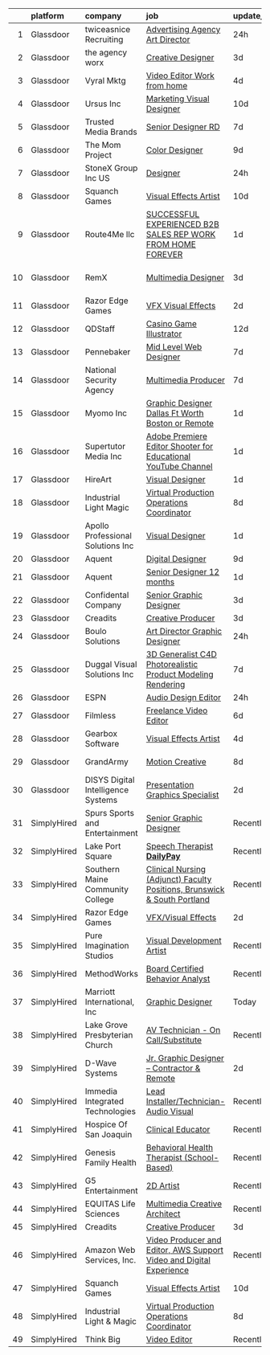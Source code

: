 

|    | platform    | company                              | job                                                                                                                                                                                                                                                                                                                                                                                                                                                                                                                                                                                                                                                                                                                                                                                                                                                                                                                                                                                                                                                                                                                                                                                                                                                                                                                                                                                                  | update_time   | location            |
|---:|:------------|:-------------------------------------|:-----------------------------------------------------------------------------------------------------------------------------------------------------------------------------------------------------------------------------------------------------------------------------------------------------------------------------------------------------------------------------------------------------------------------------------------------------------------------------------------------------------------------------------------------------------------------------------------------------------------------------------------------------------------------------------------------------------------------------------------------------------------------------------------------------------------------------------------------------------------------------------------------------------------------------------------------------------------------------------------------------------------------------------------------------------------------------------------------------------------------------------------------------------------------------------------------------------------------------------------------------------------------------------------------------------------------------------------------------------------------------------------------------|:--------------|:--------------------|
|  1 | Glassdoor   | twiceasnice Recruiting               | [Advertising Agency Art Director](https://www.glassdoor.com/partner/jobListing.htm?pos=116&ao=1110586&s=58&guid=0000018205c85ac39bb22986af38bbf1&src=GD_JOB_AD&t=SR&vt=w&ea=1&cs=1_903bbf32&cb=1657954393159&jobListingId=1008007855498&cpc=6BF42D0955AE9A34&jrtk=3-0-1g82sgmo5k61k801-1g82sgmoli15m800-ebb6e6be894bd9cb--6NYlbfkN0AIiLXtwtv0BDns9BiY4ItblantFozdL6jLmLxNvS8mvn1ldsy0jlMz1Ycqf5wilHIxTiMhKQ6fDmRibP3XQth2ls-56qADUyL4dS7OAZJy6WRqO793onZf-hneq25vDadgjpZx6W5CRlBE0NZTOzRtYDLpZ9CjoiVsVVRAJDFYZw7z0DNsC1iUgI4fr5Bdky9tCf828CMkCtNKY-0xRKpBTT3Gl50P6_iiKl95SW3rTD7tFotmAhRcUQH_5jXz1GMbSSkAO3JrhvW6C2DvKzTCm6_cmBRjH2mgdUu7NCjLhg5CYY0lQ_bh_PEfDqpqyhf30PozfjnaXV492ATIfrfjRvoQb0aUiq_UphpWRkjtjM1cv1AnTbx9cnIYbzL9CMcIsRDoguyrc8G95qNyA5SUmxbTAoC6Mq9E8PNRP7hVRzMjoCR5H_6rfH9M5-2fB-4XgXP4mxuCx4PNRk2b2TBISe0HI0cgMIQibdADT3Qqt4CHgDMrAu13S1yW3iv6XPRsl5ZWcHpJCaoliF1HA2aF)                                                                                                                                                                                                                                                                                                                                                                                                                                                                                                           | 24h           | Atlanta, GA         |
|  2 | Glassdoor   | the agency worx                      | [Creative Designer](https://www.glassdoor.com/partner/jobListing.htm?pos=119&ao=1110586&s=58&guid=0000018205c85ac39bb22986af38bbf1&src=GD_JOB_AD&t=SR&vt=w&ea=1&cs=1_343c241a&cb=1657954393160&jobListingId=1007999979667&cpc=8795CF9063CD573D&jrtk=3-0-1g82sgmo5k61k801-1g82sgmoli15m800-63945e7974dcb0bf--6NYlbfkN0CNOKpjDIEH11s39GTuUki_mvxNbnX5BtDlH5CMrheAnKze_5JrwQ4joDkGUDohP_RybvKQguCwO2bzn207p_14mbiHcywFIa1HWF2UP0_3f5Zk975uTAq5uCVwflsu_JCSQSKbiQ7a0xIZd76aSwml-WNW-2GZAACyMpIWDnwBr8SUJBdJ9gJtZ6GRC9VA3zuXMy5QTMo_VeJ3jNCPMI50YndCb_dEIsiDxbNXZwr9Xf9oYPK5TpOLy7bbbTArPNh4MX1PQFQz6yI_X4op2hJrunK6-XJGHaq1kb1deoNwOgAsEJLQqk4f1GU9y6lGHa-gBTznQcIirBXdfNZL6Dp5D4uaSpky-dMPKLbDRz7YTioGipGoMrY7B-k6spuxEERPBKc99fRhnyHLLE_MWhyk_Jsjc--lnDt51nqpYL0h3Fv7g1V2jHqABEPyaN51EcmN-E6y8UkDcW3pnLuA8OuaREt7g8tuU-oK28EoJFrCtEfY5M6UTJhO)                                                                                                                                                                                                                                                                                                                                                                                                                                                                                                                                                         | 3d            | Remote              |
|  3 | Glassdoor   | Vyral Mktg                           | [Video Editor  Work from home ](https://www.glassdoor.com/partner/jobListing.htm?pos=126&ao=1136043&s=58&guid=0000018205c85ac39bb22986af38bbf1&src=GD_JOB_AD&t=SR&vt=w&ea=1&cs=1_6126678e&cb=1657954393160&jobListingId=1007998842460&jrtk=3-0-1g82sgmo5k61k801-1g82sgmoli15m800-69b485c67c40ea4d-)                                                                                                                                                                                                                                                                                                                                                                                                                                                                                                                                                                                                                                                                                                                                                                                                                                                                                                                                                                                                                                                                                                  | 4d            | Omaha, NE           |
|  4 | Glassdoor   | Ursus  Inc                           | [Marketing   Visual Designer](https://www.glassdoor.com/partner/jobListing.htm?pos=113&ao=1110586&s=58&guid=0000018205c85ac39bb22986af38bbf1&src=GD_JOB_AD&t=SR&vt=w&ea=1&cs=1_c7395e8b&cb=1657954393159&jobListingId=1007985675315&cpc=FA84DF7EA1EC2398&jrtk=3-0-1g82sgmo5k61k801-1g82sgmoli15m800-f29d6c416d7e7661--6NYlbfkN0CT8vBT9H5mqECx2dfLV_FONLPDKpIRssxVwtj05Tmm4rA5I0VNOPdM1oYsK66ov5qs26oXjfHfguzQooc3G5Pl-ghCmGPoj2PmFbu89wOeXUIWofUIEanFBQPQQprKV32zN9Eeuix_fCN_LoNFfc6-kzPEHPQ6WqAeZZW7SVPGAneNoR4LL4ICaWUunWEm0NMQwllCqzpb2jbXfq8vno7CjDfcNhde_W5Dghnziav4Z672-EZ4y4kQl5d4YY7G0P_MzTCz_V2KGeLpA4G0WV_bzB5BrxYEhPxUTp5P0zQewCglRmI_LKCzDMzOjtzCOpIqdA9-p-0ma8y3TAf7_YdMu5lJxHjtDXCYMiVz1RSbGiZWMstjjwbxWfy1zAk4dims6IVhr0D06MhjhrLT9IhTinadZiiO_N3arpfQEHL8NFS2TVJes2V3fL8ynt-ihfqthY3_mk_bzsTiaKqF1gOLLoUYVEdAfZH-jrZDgb0F0odCT_3iNU52Fk855EEvLOKvru8wV7jvdbl4DPpk4g-SPBk5LFxOObwuyzzrb-GjpTuTiotp4gnec0LaX3znXzxSj22v1HEGkVH27V4kRdDmny-QHjRSTIL6PZY9AvWpCTYfEzMRmMD5zRuS1Ig4oASXzWzxLb1kbwIHKmP6OwO1ANhbBwIlxG_E4BDICKqddrbsjC4T-_8fIcwT5jsumroqIaqp-L5AOOT8jOlRK8KE0YgPoQFainURuG2YW492-AdfaQV96Szf_LWo7dD3ToLBlDJ8FscvnN3oO5GGzJEUQs_8gYoixdxsOxXISEvyrm8dc9kFyrZ3yQfZDbPMeem2viylSBJNaqGWS76m8iS24LqvJUasI47vfckzMluBWgAKNdz6MmM9bB_r-JXprbeSuteV0m2chj6-95jCOp8E066bYGex9l755qk5WIvONN8GJcp9qsSBKTkC6Xo45dOePIxL3qw9AgQEZXQjuItmg3iTKbZ2DAiABgXjX4WBfej6jfBML5kpKM_toxJvtFg%3D) | 10d           | Los Angeles, CA     |
|  5 | Glassdoor   | Trusted Media Brands                 | [Senior Designer  RD](https://www.glassdoor.com/partner/jobListing.htm?pos=127&ao=1136043&s=58&guid=0000018205c85ac39bb22986af38bbf1&src=GD_JOB_AD&t=SR&vt=w&cs=1_ec291966&cb=1657954393160&jobListingId=1007993180362&jrtk=3-0-1g82sgmo5k61k801-1g82sgmoli15m800-3c2b221159efd9b5-)                                                                                                                                                                                                                                                                                                                                                                                                                                                                                                                                                                                                                                                                                                                                                                                                                                                                                                                                                                                                                                                                                                                 | 7d            | Remote              |
|  6 | Glassdoor   | The Mom Project                      | [Color Designer](https://www.glassdoor.com/partner/jobListing.htm?pos=114&ao=1110586&s=58&guid=0000018205c85ac39bb22986af38bbf1&src=GD_JOB_AD&t=SR&vt=w&cs=1_2f03faf4&cb=1657954393159&jobListingId=1007987865690&cpc=4F748F1840550ABC&jrtk=3-0-1g82sgmo5k61k801-1g82sgmoli15m800-07397e5cd2022fee--6NYlbfkN0BDp_epf89aHDQhKpPegNJQ_ldQpEFZQsM9OcONMGxWx6pU56EKHF58QjVdAUvn2gVWpkrLpX7vbTravSGL2c1j3HqOly20Z_vqIIa_IEEx8ffRYVXdYQNYUe7LDKtnnKNKnfLrlmaA5J-xDoUvuhYcdlH2apL-ujxydPLamMc5ON44UO-jJZE2RoeQZ404T2sBjoifCVSdHwzGCuUYI6vK3lvIJDjoiM_NelOfaB5TX3BVq1V13NVVP8geSYwKLkb368K-iOBoa2OZgAfRaHrx4Tfx2A6NAMdu6CwCvZK7mjg6osFw4rnE3Irz_RKABPLc8hI3_dlcDariSoV_HoH6hpMFkuV_WNSIDV2BixtKSkHuA-Zk7EO4Ho4216kjtDaIEO3FOQLbnPpE7cpPxZNFGLunYbfhzK69uwdYrGYlAF3WOa-A3N_4LGPmuh8e-sMYWjwcCV2CKqxkygmCvIkIK3g06Jvo6aKS8vw4I6_HfWUSfDOhXJxH0tjb_ZiDmK5A6p-HKbSjmzRFtqEpo5jSZs3q4lta6T_Ge-k5K1voHWGSwFrNCd1KRdkiKN9l1P2fYZEtnAbp2w%3D%3D)                                                                                                                                                                                                                                                                                                                                                                                                                                                                     | 9d            | Beaverton, OR       |
|  7 | Glassdoor   | StoneX Group Inc  US                 | [Designer](https://www.glassdoor.com/partner/jobListing.htm?pos=101&ao=1110586&s=58&guid=0000018205c85ac39bb22986af38bbf1&src=GD_JOB_AD&t=SR&vt=w&cs=1_a4ba506b&cb=1657954393157&jobListingId=1008007366621&cpc=4AE8B46D8845344B&jrtk=3-0-1g82sgmo5k61k801-1g82sgmoli15m800-4778e83600432297--6NYlbfkN0BqEd8mKcsxVSLwRidLi-ap7Ff7gFSDy4wIMcyIZERRBLJc4cm9vnSAREG_ITkUyw4gIWKx3so3sV3Y0LRcEcFoy-qx_bS4PxiriGBubHgJdB5tV-ra3STuRoZPKS-tofg6NxPSfU4Dmm6xPiBHgtHW1WBRojqP-VSjvwjf5BEKl-xC_WLAVfIJmG7pGhpu8Ek6zIBb7jIjYiDj4LtuvbEBGgZ3oFLyQKJ7fFyjDLmCjzcNLbZwf1VHLQhqSCPlasowxKDo8wEKCols6UI0cYNBQHv3H4_Z32hNKFFIbNkqc0boDId1YJb93meZ81K0rRMSWaBrY9jvcfqpTQHOCZ5UpLzpPGIzTkJZ2I2O0k-ifhHLWJ8WaJIeNF-q4cHKvUxsiE6puY8J9GHx2Nq2FdRPj3cVKxbIjf2qhOgSLa6R2PqhUbDsT9H5s-Ug_f4HdFujs_GUTVVj7YiPK6K2o9ddcCPHlWubTTSsw5DPUtktdWFPOzrp53tUBik6px43qyj4zz7aNVVbAatr7lw5aSif8FGBJSeTPFLgSH3KuUzXU4Qj5spW7v8T)                                                                                                                                                                                                                                                                                                                                                                                                                                                                                                       | 24h           | Chicago, IL         |
|  8 | Glassdoor   | Squanch Games                        | [Visual Effects Artist](https://www.glassdoor.com/partner/jobListing.htm?pos=128&ao=1136043&s=58&guid=0000018205c85ac39bb22986af38bbf1&src=GD_JOB_AD&t=SR&vt=w&ea=1&cs=1_211ef923&cb=1657954393161&jobListingId=1007985791841&jrtk=3-0-1g82sgmo5k61k801-1g82sgmoli15m800-03dc8f628835d2e5-)                                                                                                                                                                                                                                                                                                                                                                                                                                                                                                                                                                                                                                                                                                                                                                                                                                                                                                                                                                                                                                                                                                          | 10d           | Remote              |
|  9 | Glassdoor   | Route4Me llc                         | [SUCCESSFUL EXPERIENCED B2B SALES REP   WORK FROM HOME FOREVER](https://www.glassdoor.com/partner/jobListing.htm?pos=130&ao=1136043&s=58&guid=0000018205c85ac39bb22986af38bbf1&src=GD_JOB_AD&t=SR&vt=w&ea=1&cs=1_039828cc&cb=1657954393161&jobListingId=1008005068496&jrtk=3-0-1g82sgmo5k61k801-1g82sgmoli15m800-de78fbbd6d74599e-)                                                                                                                                                                                                                                                                                                                                                                                                                                                                                                                                                                                                                                                                                                                                                                                                                                                                                                                                                                                                                                                                  | 1d            | Remote              |
| 10 | Glassdoor   | RemX                                 | [Multimedia Designer](https://www.glassdoor.com/partner/jobListing.htm?pos=117&ao=1110586&s=58&guid=0000018205c85ac39bb22986af38bbf1&src=GD_JOB_AD&t=SR&vt=w&ea=1&cs=1_a1efa9b2&cb=1657954393160&jobListingId=1008000121887&cpc=A65DF3A704A48F9B&jrtk=3-0-1g82sgmo5k61k801-1g82sgmoli15m800-57f97d4fab3b97ac--6NYlbfkN0BjjkWxnJMqt2bWVcRaVAlvBRsjLKeJHSTiWSuT7OinMbG--Fy5vnygDSAU1bjUzZ1VTW8LA7bc9abHLh_fTi753GJDLB3c1bH9fCr0jvhqfzRSth6g27U2uy5j1QLzU3cNZqixTjGpXq0Vx-LM0UknhVQnTBe0eb5xu2oiD9_uyHdvGRLDepRyN0qbryVETun1lG3B0b5e32wsJELIvDpBP65yah2-d66PSqI74juZmxNipPu6SA4AnBSbpPkNecMgUlW2MkGwrWLYzgbXLKCxLpJoMaHmOP-jqQGHSpzRjEwM6J-n6mu7YVuLj2S4vFoO4O1Vj0vr87dM50hKw3h5U3wfDY2xQ7p6F1SZWRDr31JsLE1IwNp_q0TfMW3VMJzldirTIRkVKeI2qmLdTD4Wwl2S3lCuc-SixKepQ5i1mEJvSl8etPvkIkKm0Pb1M038Ssw1l_0rz3Ms3M78ineB3ZZYP6uK6pqWEqRcpCDwAvYhxbLZFLBw4mrnyG0Zy7KxvKdMHt3K-6KiiJBzdV8eaiPHu-NcNIn783cn73Zv5AW9pSJH9l2136SOtdIfxPlnd8ZzcJ4aEOD9MC8dQy3l)                                                                                                                                                                                                                                                                                                                                                                                                                                                       | 3d            | Fort Washington, PA |
| 11 | Glassdoor   | Razor Edge Games                     | [VFX Visual Effects](https://www.glassdoor.com/partner/jobListing.htm?pos=125&ao=1136043&s=58&guid=0000018205c85ac39bb22986af38bbf1&src=GD_JOB_AD&t=SR&vt=w&cs=1_0614469f&cb=1657954393160&jobListingId=1008002919278&jrtk=3-0-1g82sgmo5k61k801-1g82sgmoli15m800-43c429f9e3d05c00-)                                                                                                                                                                                                                                                                                                                                                                                                                                                                                                                                                                                                                                                                                                                                                                                                                                                                                                                                                                                                                                                                                                                  | 2d            | Remote              |
| 12 | Glassdoor   | QDStaff                              | [Casino Game Illustrator](https://www.glassdoor.com/partner/jobListing.htm?pos=108&ao=1110586&s=58&guid=0000018205c85ac39bb22986af38bbf1&src=GD_JOB_AD&t=SR&vt=w&ea=1&cs=1_e336d1cb&cb=1657954393158&jobListingId=1007979465017&cpc=9C2286EA3771AAF6&jrtk=3-0-1g82sgmo5k61k801-1g82sgmoli15m800-7b5571057083f71e--6NYlbfkN0BK9GXDcakwdiqmeo8o-2GvkYnmPkq7xevAHdeF_847qkpPJo8-WyfGxHsHPe4cA6EI7EtJnTtXxg2G6TxjzkWSjN-_eoC0CQqc2RAq2MV5g6TovBKQDk7CcqvV3amJm8rIfBPyOGl_nc6LyWzqcbr5tu7ooFcLrIX_cxWhA8bZqCmVqt4J3dHYZrJ07Kalpxm18HF-Csf3KsVSrK-zOeEO2zs1AVbpO4NVdzKkbUZpYAmwzId9_gFT7WG3NqcMGSLTdYnCf-LSi9lE6riv4M1_th-zCjxQNPJq2VOMQyEYmbTutogljhya3gKX5EInYbfBeR4-FMTi5qdqgmYqtDEfpjvXsBwgRS2-Zu_OCd9930VlsiN-B7i8OCSwybR5kJy9a7JlnNaZNSK0ZUML6vYT7ki7iMYeNj-cAm-WXOh4GVV2de6AKPfVbixQhclhNqjFDcGHvjImboH1mNunmhJ6WVhtYZZcI5OJBpeIs29PUA%3D%3D)                                                                                                                                                                                                                                                                                                                                                                                                                                                                                                                                                       | 12d           | Escondido, CA       |
| 13 | Glassdoor   | Pennebaker                           | [Mid Level Web Designer](https://www.glassdoor.com/partner/jobListing.htm?pos=106&ao=1110586&s=58&guid=0000018205c85ac39bb22986af38bbf1&src=GD_JOB_AD&t=SR&vt=w&ea=1&cs=1_27e2350d&cb=1657954393158&jobListingId=1007992914380&cpc=C4A69CCDBB3B9599&jrtk=3-0-1g82sgmo5k61k801-1g82sgmoli15m800-09f7b357db24a266--6NYlbfkN0BqUN6ztqptJ5eG394UO-ZfSRZGZkbpPm3u73UixmBvBI1Y1JxWCCSi4WD6T2NB-2gugfCPeo8ZQOUqAEtz66ZCnIC6U5F0XJKr1Jox5VrclONP9b6iMFBTOy58yKslxi4PmsPGdNOFX2yyjFl7ZGxSjiZNk-UbmLbgopj7iYK_0fPO0KhQH2T9X9_seLYZZxSTOzNpjLMeePeK1eUnhUc5Jg67JJhTwIL3hDUNeoK-wpU7dzY37bR4jOMTEBJ_-md9PDaiUfrGLXcMV-DFhW_Qiz5jrFnItSlSfvdrmOLRaw28gnIJLzLmgRWAacqRPQyBgc0c0uvyxYKBo0Skde5MdT9_7ffXVJjOQkl7igPhZZLQwLWWFJXE8Pr3fvnbRkRZdAa9L2JB8iagVisMAI_OdUvuZ0W_HsXDB-vVNhjDTGIoA9OawW2mfOdAHBkSkNXIwCc3337QkCIN4hsA1QL-8PEzcKcWhTQkvBA4DB9SFacCkkcPhce2)                                                                                                                                                                                                                                                                                                                                                                                                                                                                                                                                                    | 7d            | Remote              |
| 14 | Glassdoor   | National Security Agency             | [Multimedia Producer](https://www.glassdoor.com/partner/jobListing.htm?pos=107&ao=1110586&s=58&guid=0000018205c85ac39bb22986af38bbf1&src=GD_JOB_AD&t=SR&vt=w&cs=1_76c6d0c3&cb=1657954393158&jobListingId=1007993375710&cpc=1FDE87803EF93CD3&jrtk=3-0-1g82sgmo5k61k801-1g82sgmoli15m800-220c831acd0bd84b--6NYlbfkN0AC5S5KfpcrE62cRuYLg6qW_HWiPjKHP06qk-AGfbwYtGlr3wcSMURH9oqKq1q2FCeFdF-hDASgdfb-tVnNfNiv33OhXMBcetZrCWqK5PvNEGBbxq02kyraPivYhiIaFSxNcGgWJ-bzkon-S78Jn4FQOuToT1FsynWmW2qfQQnLBXi_O_s1p8cfXJ6V2CbZTDnmZrder6l89xo0EFcO5VfX-uxqxeJ43uC7Fo6WSzlwWAb6LVmp2_DQ-SYWEUnDmNpdoUBPf6wKHBlm0go47oCjfVgZXakLkUOQTYjf0PLpL05HOVMQe9LT3YzMkgardBjTqlxhPj7jPFRi9jzliuBDNQ3ig0r3uIXw0gZjPGllxE34Vq1P_umHOAUCJviQmase5iS7HHiMgLi1DKNh_vB3m7lxW1cpC9zDnUw2BZmil9AnqNCbv4bGC_gfzF70VEtWmdLLnGgx2-mDJLPelN0G9PUhp3uJO9M%3D)                                                                                                                                                                                                                                                                                                                                                                                                                                                                                                                                                                              | 7d            | Fort Gordon, GA     |
| 15 | Glassdoor   | Myomo  Inc                           | [Graphic Designer   Dallas Ft Worth  Boston  or Remote](https://www.glassdoor.com/partner/jobListing.htm?pos=104&ao=1110586&s=58&guid=0000018205c85ac39bb22986af38bbf1&src=GD_JOB_AD&t=SR&vt=w&ea=1&cs=1_4738f04a&cb=1657954393158&jobListingId=1008005454852&cpc=7AD1D84939BBEEF3&jrtk=3-0-1g82sgmo5k61k801-1g82sgmoli15m800-a60721b5dc3e7536--6NYlbfkN0DLpEccmgxn7yAIA1NLQdtOZWhQNSCsTyPjBFcOKIxK-lsLcWVfFK1KO99ZsibNpQR7ehHrFv0-0IjDZmi6-J3X3SJK00H7xetsBjKLjtjCRb0kMBrHsHgsoga7LMc6m3dzp4imLSWpUphnE6GqN0Y_3R3FDX8cLTDq55MaDehdt2DPHH2EnWRrrtFk_xnU_HXY-aPJMHOTnej3coOlp0BaQ6Q1de4mty6WFQktru9oxpOlhrlGwuyHYdMESsiPLXg3ZoVi47lo3uP5YoM60uIUlDrs1P1GkzPb_y2d4mhwAZLFQJWHWOV_b1uY5gTjxrEcNh3d9n8Ayei1TkSELjPauEv_5oDAER2OoVXoTv2yXIceAu4-Gin5l5teU1rUU9R55iB5vn1nAVFiWOUlWxEufxlKFhH_mBmVDlTWP7FFGDZKq9eHCpBdBVwxWnITMmsnVTV0RFqee8C3DzICNJviCNbWbGxKriB6uzuaDmIhIB2Q-9a2UZoxRSxpmvamL5HcJiRdge8Fww%3D%3D)                                                                                                                                                                                                                                                                                                                                                                                                                                                                                         | 1d            | Boston, MA          |
| 16 | Glassdoor   | Supertutor Media  Inc                | [Adobe Premiere Editor   Shooter for Educational YouTube Channel](https://www.glassdoor.com/partner/jobListing.htm?pos=109&ao=1110586&s=58&guid=0000018205c85ac39bb22986af38bbf1&src=GD_JOB_AD&t=SR&vt=w&ea=1&cs=1_e8c08229&cb=1657954393159&jobListingId=1008005659807&cpc=5EFBB0462F9C6B7A&jrtk=3-0-1g82sgmo5k61k801-1g82sgmoli15m800-61fb1f4c4c1309c9--6NYlbfkN0DV1lDD41QrlQtjoWXSdRl7NEVxaxHHMwep7WMFaFLwP0EAedrMYCvLuLwR_yGKg2d51-yJ6xUrow8piyP00YXEUkUTfsX7vCb0HjnJqw2LFMpd5PsGs8flGti0zSk0hsb2OOLaAcGy45niYCJCZIb41h9ZDC4WsSYJrfu_DxO-FIXs8p8dIp4VzxTomg58anRmAph28Lr6Ic7z1b-mwH_EeGmpH_tRtybRYvX8FF74yNNf9UQ-mFaoPW9n9MiGfVaNlVcoigoeFQ-T5__zou56EYcvW9bYJcwlVzBwcSnRXueVa4Hbs7vYHzEigpgvIkM-5Jzge7Nyjc5JQsIfyezn_GnzbzzdC74ES_-nM8fhWOc__RbjE0d5CpYHtC5K4hZt-DTU7AZXM8uM1ff2kWajrpb5URsFZjYWmmFBYi-QMrZcY6iiZS60C95jAp8VFyQsdQdFF24N1JvCsCWTQrfTq6BQXcoLODjUIThRShWm3YGdQownqQMF3o9riRMFiWg%3D)                                                                                                                                                                                                                                                                                                                                                                                                                                                                                             | 1d            | Los Angeles, CA     |
| 17 | Glassdoor   | HireArt                              | [Visual Designer](https://www.glassdoor.com/partner/jobListing.htm?pos=112&ao=1110586&s=58&guid=0000018205c85ac39bb22986af38bbf1&src=GD_JOB_AD&t=SR&vt=w&ea=1&cs=1_cc61364f&cb=1657954393159&jobListingId=1008006990165&cpc=B076152010A3B66C&jrtk=3-0-1g82sgmo5k61k801-1g82sgmoli15m800-707f6ec11249c099--6NYlbfkN0DSgjPPcnEdvoK3uuxfISLALE6pB1FR7YSHOr_tSg5_QGIhoz_2VqUepdcKLBLI_zQsemZvjWbTmuNU-8qD_5yZ4Wkv_uXn2T-bUm0XKK8bPwPvaWQSs82hJtIXOIR23d3hUCuyKasdapFmOqEz0PaHbJCY_n4FpUa_TzCXZMVtsOZ25JsI9TZ-7IXqkMH569GgCEwUNpwLCptcxnLHMY__hpqfkkDfWn01tAmbO5IKPjIewx0TuL7p7CeuZ1zH06cAHU0dQMnfTq2whRu0cOpb-51iT4irpoI2Lk-VpgVtR4SfStU_o9SBQKq1G1hMm4qFon6sSOC37PR0oSLCufz-R7BT0iL0BJkxWW5r9I3LyUfegjJsBRRrmFxitf_jxI14WeTN3WFWJ5RaNCJDoIb5j0_Glfi6xMfK9M_nigiVxxXk3bz9O4j6tJ8mMwwNqvtoQ_gouj63PZHkq5L0_RMEYUzNUsZ5w6yQT3ovv3hhj8Rn2VcfcFSjbV7Nh1vWiAj7DBJt56Ui51HeKZwkaEWrkO8RTvE6F4iEiybmxaK1o5tHgXK5zMuLDRttd5Ss63cjHOaUo5ptZQ%3D%3D)                                                                                                                                                                                                                                                                                                                                                                                                                                                               | 1d            | Denver, CO          |
| 18 | Glassdoor   | Industrial Light   Magic             | [Virtual Production Operations Coordinator](https://www.glassdoor.com/partner/jobListing.htm?pos=124&ao=1136043&s=58&guid=0000018205c85ac39bb22986af38bbf1&src=GD_JOB_AD&t=SR&vt=w&cs=1_2d71eb50&cb=1657954393160&jobListingId=1007989924306&jrtk=3-0-1g82sgmo5k61k801-1g82sgmoli15m800-018c295f45bedb85-)                                                                                                                                                                                                                                                                                                                                                                                                                                                                                                                                                                                                                                                                                                                                                                                                                                                                                                                                                                                                                                                                                           | 8d            | San Francisco, CA   |
| 19 | Glassdoor   | Apollo Professional Solutions  Inc   | [Visual Designer](https://www.glassdoor.com/partner/jobListing.htm?pos=121&ao=1110586&s=58&guid=0000018205c85ac39bb22986af38bbf1&src=GD_JOB_AD&t=SR&vt=w&ea=1&cs=1_7d4921a2&cb=1657954393160&jobListingId=1008005753106&cpc=9908D8D4413DBB8A&jrtk=3-0-1g82sgmo5k61k801-1g82sgmoli15m800-d745df0fbd624270--6NYlbfkN0CAhuD5_VJSGKds9a5niLzxiWOcN_E6D1JakCGF8i00d5ISuI-0-xh_cG2rFb0VvO8oWfPB-Gv4WFa2mbezu89_djolyIsBhXKNjN_VO-CaP9EBUrIW2paOzzZHLkUbd3Z1H9p1SC-Ll7zAQnXdVs3oVT7bTvC6XpxZMBmeKH1Ciq97V6BlJ46ugu1NottkV9VSymA818L66fLsbaGV1ddIrhvBc27gvdM-CDKCRTCnaYS18xXK74iO_wZzGyOtgWvZeHWbfSCOpDf1pM58atDbZi5aSIbyrLNKns7_FWfoxg40RO4gKtVG9OQ-2S-biLEJ8rtq1McGQcIaDF8Z6Kcb9fLm82NjMJ4BUvpAggDltlJBgM_pnYisCrZpf28SQCMMKLa-_UQmcNBR_Se4W1ty35ITsu6lVKwrKEmjVCcuHOoMnH01hsX98wpP4jSSjaf8RyY_RXtvgfB4wOKIsCjmc27wiYdEoA24K3q4_w9_8jcc9Hj_8fGcUhbtVS4sd9f6zi-OnFhz_A%3D%3D)                                                                                                                                                                                                                                                                                                                                                                                                                                                                                                                               | 1d            | Eglin Village, FL   |
| 20 | Glassdoor   | Aquent                               | [Digital Designer](https://www.glassdoor.com/partner/jobListing.htm?pos=118&ao=1110586&s=58&guid=0000018205c85ac39bb22986af38bbf1&src=GD_JOB_AD&t=SR&vt=w&cs=1_23870e5a&cb=1657954393159&jobListingId=1007988244177&cpc=FD1C1DA32C38CFA7&jrtk=3-0-1g82sgmo5k61k801-1g82sgmoli15m800-81eb5540782e989b--6NYlbfkN0DMrcEu7yrtATojKJA7cEzGQ3FdRGWLh0CZQInL4ECGI9gD0Wolx9R2v-Aex0-GK07REm1m7sETvjyInrHo4GQnK4bB16FHwajt8xGSsCfEeU1-PjuZPHT7w1eK6QEn4Au2oR7xkDOVJ5TUE_bGFzAB_kvTlvdESeZSGvIMV1SBlfkpv8l9xTmeHDcdwXjv1ErXwmIgTrJ1QBLyG420z_rs1TO28XtMrmwcC8r0b9Q4UF1Jo_NtqnrVsf-XBonpNC8x51zx5qitFxE3ylROqm8Zfsjk-Iy0PZKx-EBhshBLGieCKaSn3wIYL60fNc6Yy2HhAJdBqG1a7uHFyz8RhRR8R2AXhxwvtEK-odEt_yV3UXBvsXWoSlpKNBpVdgm9JKRwXCyAj8Wgy6gjKa2PBRB6oiS1n_39rzUk_ubop4Po-gjb7lGiUPz63irFtj8fvfPXm2X54Eu_KQ%3D%3D)                                                                                                                                                                                                                                                                                                                                                                                                                                                                                                                                                                                                   | 9d            | Pacific, MO         |
| 21 | Glassdoor   | Aquent                               | [Senior Designer  12 months ](https://www.glassdoor.com/partner/jobListing.htm?pos=111&ao=1110586&s=58&guid=0000018205c85ac39bb22986af38bbf1&src=GD_JOB_AD&t=SR&vt=w&cs=1_c04fe479&cb=1657954393158&jobListingId=1008006434606&cpc=C4A69CCDBB3B9599&jrtk=3-0-1g82sgmo5k61k801-1g82sgmoli15m800-73895f838e252203--6NYlbfkN0DMrcEu7yrtATojKJA7cEzGQ3FdRGWLh0CZQInL4ECGI9gD0Wolx9R2EDT7B77c2cQEUGPDUSTbu6ie_9Id8KnFr0yOJl-PMCdJ6V3ZtS83yxlVyJSD4qR8AFC7rocWiVVwuAl3eJ7O7LkNgGo3O-TVNNaZQCpxHPy6W6QpMmUjjNsMk8cI2kFvZnBwmDALJ0YEn7TCfMQq3vXUHg36jqQTilNkvCWm3RkRn2Jnhj3CrjNAmCQVBh7yYAlM24FTltYfnCHjZfovG-d8TyawEmzQ3whRDFKsvRWAUyk34wYlpTiEcZMFr0iaaENNij2fXGh6qJ0OrZKm89sEzceZu-rKnGM35Fe32fsPZs-jk9lYRDGpX7tfDejh6QhrarAhNGcBCv8CFkQfZOg5SZxHZxXP5NsbuFNGbmIglRTt3GL8C67Ac-r8AW9lF10pwSiklo8VL7ZBAROAvQ%3D%3D)                                                                                                                                                                                                                                                                                                                                                                                                                                                                                                                                                                                        | 1d            | Remote              |
| 22 | Glassdoor   | Confidental Company                  | [Senior Graphic Designer](https://www.glassdoor.com/partner/jobListing.htm?pos=110&ao=1110586&s=58&guid=0000018205c85ac39bb22986af38bbf1&src=GD_JOB_AD&t=SR&vt=w&ea=1&cs=1_1fd1214e&cb=1657954393159&jobListingId=1008000793840&cpc=654405A9B1E0A9F5&jrtk=3-0-1g82sgmo5k61k801-1g82sgmoli15m800-5c8074d18fc80dbd--6NYlbfkN0BpzO0ef0Di2wGwnS1eG2y7qg13hYMrHDfMljMGy5QWEq-Sq4xUP5Zw0D8xIKolPVPA-yDyouXj19j-f9J-ajDxRLn5dAm7fz9HYFMXOhXuOdXDwLmDD31AcZVzgCkXo3rJQsH1ykvstI1bGEOGLHDTLRbieGoMMHrSTJIRycTFsu2mgv3Miybc60ywkMbA3FKFphKTndUdwwbYHlSsCIQ2QlKALNWceRWFZd9FO8Flspod83HhuShL8ktNevd-6iEHOFspdajMDQyjOfpgC0BNq6MfQnQz7ojjuIckpn7TTHip1vZe6MKtPyP2M3dBjhmCG-Ge6h80HrExYKmNbXngfMRkM9ugNkwuxDRuZLPKMCl24hyjNJi2UhyTnwwYiq344rObZYnOTB8TyuowwfjVi5eWsbca4tOArwBy2UyopFo0v9zqr9jNKlZCXMarlCCl09KoB_0p-zUvCHr-ZGoPJfe9ZlapaOet0CyJkxe0uLovLf82iAaRf2T3axa3-9U%3D)                                                                                                                                                                                                                                                                                                                                                                                                                                                                                                                                     | 3d            | United States       |
| 23 | Glassdoor   | Creadits                             | [Creative Producer](https://www.glassdoor.com/partner/jobListing.htm?pos=122&ao=1136043&s=58&guid=0000018205c85ac39bb22986af38bbf1&src=GD_JOB_AD&t=SR&vt=w&ea=1&cs=1_dcc96cc8&cb=1657954393160&jobListingId=1008001226991&jrtk=3-0-1g82sgmo5k61k801-1g82sgmoli15m800-f805c712dc42c9fb-)                                                                                                                                                                                                                                                                                                                                                                                                                                                                                                                                                                                                                                                                                                                                                                                                                                                                                                                                                                                                                                                                                                              | 3d            | Remote              |
| 24 | Glassdoor   | Boulo Solutions                      | [Art Director Graphic Designer](https://www.glassdoor.com/partner/jobListing.htm?pos=115&ao=1110586&s=58&guid=0000018205c85ac39bb22986af38bbf1&src=GD_JOB_AD&t=SR&vt=w&ea=1&cs=1_db33a909&cb=1657954393159&jobListingId=1008008246319&cpc=451933188B21919D&jrtk=3-0-1g82sgmo5k61k801-1g82sgmoli15m800-3c15fd5ee4a10266--6NYlbfkN0D27ridyL1cQZM6mrVFW_EFdxxojA_U9myCx73wBqri-FCJMhMa0-S9wi5SOjRz7GM0KT8GN3jdNODm7CcaWLyauwYgdHofGCYQB_xjwRNSiYUo7BbvoN6eAV7Go9FwziTfozc1GgJROA5c7ixMigweDanyyigkZ11-RMMcNS9hR8G3JjuTzYR81f08Q2-BRT3Pp2cDF3ohguldKhSWMsDmaDbtMi6lmebsu841FF2AcNSY3D6VeWaynPvcg0Qj9bEegiEmpFv7RDstAtYqL1sGAaHQIg5cKiZx1khUOo3Ei86gBGzdJv-SHYC_6aQX37wLqp_wYakMhBUxt9GSn1WUEIgCqIolX7cOngDGiNsY5xMo80oxWln01vO7R7bX5McTwRbAhW36EQPNC6QOqGtPshKddvcKuAG7tEPPIKmthgM9mWEhpIGUo5lUSH8MF4ByV9YoxLGKrLxelQvzMPnZyyyhj_JuHYeHxvm7Y6qJ02pP1XTOxjLtMYECQZRIrNAHoK8ZPg-PYPKcxYC4QO7w)                                                                                                                                                                                                                                                                                                                                                                                                                                                                                                             | 24h           | Birmingham, AL      |
| 25 | Glassdoor   | Duggal Visual Solutions  Inc         | [3D Generalist  C4D   Photorealistic Product Modeling   Rendering ](https://www.glassdoor.com/partner/jobListing.htm?pos=102&ao=1110586&s=58&guid=0000018205c85ac39bb22986af38bbf1&src=GD_JOB_AD&t=SR&vt=w&ea=1&cs=1_0b8f0038&cb=1657954393157&jobListingId=1007993253040&cpc=70D6958B2CFB98E6&jrtk=3-0-1g82sgmo5k61k801-1g82sgmoli15m800-f8c5c17823b204e5--6NYlbfkN0AhPjSs2vo7RLee1_xLIpHd_nFD1kHt2eelnwykkGzonkBtTeKLv8Il_cy6fct9mZu76NhqZI8ImsfvoZqh_yIftBXURjgxHID-nQlXGohxsm98MkbgtWzqRqLVNiefnlI6JCFoG2brzQq4dIhSuvOUmVP0Ej1M6SPY5H994CyiQw8KW5ptrDy9nkS6n9r-ReCS7N-MU3SjlIujGHIcNC7mSip3IrNPwgGZR3iL8-X9yXSgrec3VCp81FphFfXZ2RJv2DlMroNWa4g5hAF1kobTODwLjIaWBTm25juMRn52uFK7cak74P2A7sT8pR45w3UppzJxEDRww-4wf8ZpkMLnS5OfSjPbPujBNA5FjTW6qc3P6HdieAZGmIc-Cw8KRm7b0PQJn6aqlYvc94X3w4DjRy9z09McwmRTzCza_sTrEBIdV9BLlIDsAAAChZMx-YX_5tAQkifru_H2l0u2chWkPHgD_ltjIo0JyshhyAGSXRBokQQGuSLdCva9H9m8sTttfolgPD_s-K4Q9qSL1zDBQTzG4xfUt4vqePc6yFlzShRMJgwh5_Lg)                                                                                                                                                                                                                                                                                                                                                                                                                                         | 7d            | Remote              |
| 26 | Glassdoor   | ESPN                                 | [Audio Design Editor](https://www.glassdoor.com/partner/jobListing.htm?pos=103&ao=1110586&s=58&guid=0000018205c85ac39bb22986af38bbf1&src=GD_JOB_AD&t=SR&vt=w&cs=1_a54e7db2&cb=1657954393157&jobListingId=1008008024503&cpc=8A48E7D5890B96AC&jrtk=3-0-1g82sgmo5k61k801-1g82sgmoli15m800-0228397a4301c425--6NYlbfkN0DAFTyt7pbDCC2JPO79CSdi1dIb81yjczP5qsKcZIxgiYm3-7g-689Ur9xqU8QiYHVG77pl47Jg3mP8fvCDp1SsyIdFEwY9GRRKDdIeBO-vnghoT4Z-glFilCeM5tpKy_xZZW05sQaKltVHR5ANbW9uvXjW1yHrYH36kmb2CrQlUAH4byrUnr4Wb9i7__McQFO_sMPNeOfTx52yXbjappD05IFXjHd0FWClloK8kdR_KInLCnp2up4zu_WT6W9T7KIO8P2eOAqRs5kcI4G9klpeWaxlxA4cLNHdeuS7dGPDIBUmthaDFJgJmaVTlOMwu_HWaHStcskMqG4b584i-dOiaC0DLt9IBBpe78PJaVDGzkN7I1Nk_Sh-h88WOI06pFg7vDexuU9YhOjyJ9OfRcR_W5sX84NqrmGUxpCPa81SuOSsiVAqTE3esBwXX8l3mBdND8QCtNgkuw%3D%3D)                                                                                                                                                                                                                                                                                                                                                                                                                                                                                                                                                                                                | 24h           | Bristol, CT         |
| 27 | Glassdoor   | Filmless                             | [Freelance Video Editor](https://www.glassdoor.com/partner/jobListing.htm?pos=123&ao=1136043&s=58&guid=0000018205c85ac39bb22986af38bbf1&src=GD_JOB_AD&t=SR&vt=w&ea=1&cs=1_429abc7c&cb=1657954393160&jobListingId=1007994877568&jrtk=3-0-1g82sgmo5k61k801-1g82sgmoli15m800-e6948b07f2020b94-)                                                                                                                                                                                                                                                                                                                                                                                                                                                                                                                                                                                                                                                                                                                                                                                                                                                                                                                                                                                                                                                                                                         | 6d            | Minneapolis, MN     |
| 28 | Glassdoor   | Gearbox Software                     | [Visual Effects Artist](https://www.glassdoor.com/partner/jobListing.htm?pos=129&ao=1136043&s=58&guid=0000018205c85ac39bb22986af38bbf1&src=GD_JOB_AD&t=SR&vt=w&ea=1&cs=1_a1fd34c9&cb=1657954393161&jobListingId=1007998860820&jrtk=3-0-1g82sgmo5k61k801-1g82sgmoli15m800-fa056ef69a544c96-)                                                                                                                                                                                                                                                                                                                                                                                                                                                                                                                                                                                                                                                                                                                                                                                                                                                                                                                                                                                                                                                                                                          | 4d            | Frisco, TX          |
| 29 | Glassdoor   | GrandArmy                            | [Motion Creative](https://www.glassdoor.com/partner/jobListing.htm?pos=105&ao=1110586&s=58&guid=0000018205c85ac39bb22986af38bbf1&src=GD_JOB_AD&t=SR&vt=w&ea=1&cs=1_de6c142d&cb=1657954393158&jobListingId=1007990541915&cpc=FB7E4A1762AE5BEC&jrtk=3-0-1g82sgmo5k61k801-1g82sgmoli15m800-cf02ed270f39f15c--6NYlbfkN0CB1tmP7rfbaHtYFmPjg1Xv8BJr6DUbyz0HQmM4H563Aj3_habBzVSGvs8gQwdOGFIaFLFknGnjlFNunB2Uhbl-lO6oI5xUMxWwgfLHpeW10y0KsKx2ebzMmM4iU-_qOYBDS4iXQNlEP6Cp3wDNNpw21eINrPMJ9X4tvuM0iRuQpvxB_zNwl6Fybm2EEI-tDZMp9M-sbwED-kZruASZPrpXCm7TuLSHENqpi2eTopFlQTa1hXU47K9HgU1IktECHHoC6P-Rtx_DrNweeaCCOjgwSDF20tOozti-eYidRulku-5rhiqcy3Ot5vyEQN-ACFzyrWpvcK-syEXloYv-xirOkmUGi2B7KbZ_oltZxUXi8N3XiIvltYDVFWsf4AJXih5xIuWF2hhnQ-Pxvxgm3U-cO6P95nNVdyn3OhhI3VFNI2ERE7YDTGB0dHond7miKQTJHCP0F_oS1MfzMczJajxDOlSE9LzoHLrB-pvt3h6NHQJGAatI2i4L)                                                                                                                                                                                                                                                                                                                                                                                                                                                                                                                                                           | 8d            | New York, NY        |
| 30 | Glassdoor   | DISYS   Digital Intelligence Systems | [Presentation Graphics Specialist](https://www.glassdoor.com/partner/jobListing.htm?pos=120&ao=1110586&s=58&guid=0000018205c85ac39bb22986af38bbf1&src=GD_JOB_AD&t=SR&vt=w&ea=1&cs=1_046ae3e5&cb=1657954393160&jobListingId=1008003233970&cpc=C4A69CCDBB3B9599&jrtk=3-0-1g82sgmo5k61k801-1g82sgmoli15m800-76012916379b3504--6NYlbfkN0BTYkY06FZEdAAtNWO-eDAfNklmfZymsMF6eFRONl7rAMN5x_2sHrqXfWPo9rHDxSOuPzv0ZHb0hzpRLzf4mGerdNPXh2bIxxjm1L_vld7fYPAPUtOxAJ2YNzr6X1DcHlv18KUBDL2ZInepgZ0a0l376ZCvv4q7l8qIHs6_WwlK4pmZONn7c9-Pejp1XDcuYN6xDpWG3sRZPDMp9SZSonBmnQwc4Na4OrFhrqZvQQwfvC-HPKmkRkJj5CACh_LO0tdAF_ZxgLYol5kc355WXehpOAHRaZavzupgJM8ULFntpIocrudwUfUTjwEroGlvi0lg2XhgFMo_9h6rt8hJ9j8idCluIueK8hly94BzxF1D6XGrnkfiP75se2Ph9frVKLxXj3rC7vdwTubOROqlYgWB18Vjw7F67Eb88ChYyW3eeb5Nvid1HNvroQWCy6j6dobEsZ5fb8ORS3d-_4tc1f0g8AK33B1yLpei8l9O1VjdZpP3hb7dWxATf035cSlw3AlvHCSHLjuTzQ%3D%3D)                                                                                                                                                                                                                                                                                                                                                                                                                                                                                                              | 2d            | New York, NY        |
| 31 | SimplyHired | Spurs Sports and Entertainment       | [Senior Graphic Designer](https://www.simplyhired.com/job/B041PU2VE31Tx3Sa0nKWRjsBbPqqxa-DbAl92yAiBTEE_HecvTrxBA?q=visual+effects)                                                                                                                                                                                                                                                                                                                                                                                                                                                                                                                                                                                                                                                                                                                                                                                                                                                                                                                                                                                                                                                                                                                                                                                                                                                                   | Recently      | San Antonio, TX     |
| 32 | SimplyHired | Lake Port Square                     | [Speech Therapist **DailyPay**](https://www.simplyhired.com/job/UnbmGA5ask0d3rqUECA3Vus0b1qHb1rsdbo-W4HeVzi_DQ2TQoAJ7Q?q=visual+effects)                                                                                                                                                                                                                                                                                                                                                                                                                                                                                                                                                                                                                                                                                                                                                                                                                                                                                                                                                                                                                                                                                                                                                                                                                                                             | Recently      | Leesburg, FL        |
| 33 | SimplyHired | Southern Maine Community College     | [Clinical Nursing (Adjunct) Faculty Positions, Brunswick & South Portland](https://www.simplyhired.com/job/DQqkVLmXc7TDR-AeqBGJnZ79y-f1HmDhLg3jrb50QL6fh0rE3soaTg?q=visual+effects)                                                                                                                                                                                                                                                                                                                                                                                                                                                                                                                                                                                                                                                                                                                                                                                                                                                                                                                                                                                                                                                                                                                                                                                                                  | Recently      | Maine               |
| 34 | SimplyHired | Razor Edge Games                     | [VFX/Visual Effects](https://www.simplyhired.com/job/Yl3y34usv8YMyAfSeLFgn1hj4J5uMoRzo8Pp-lYa4Yeozn0WYKil-w?q=visual+effects)                                                                                                                                                                                                                                                                                                                                                                                                                                                                                                                                                                                                                                                                                                                                                                                                                                                                                                                                                                                                                                                                                                                                                                                                                                                                        | 2d            | Remote              |
| 35 | SimplyHired | Pure Imagination Studios             | [Visual Development Artist](https://www.simplyhired.com/job/u3Ce0qDkoB4jPujFyWA_pOjySvkBJ7SmBclJFkATwkjx3a0XU_1R2g?q=visual+effects)                                                                                                                                                                                                                                                                                                                                                                                                                                                                                                                                                                                                                                                                                                                                                                                                                                                                                                                                                                                                                                                                                                                                                                                                                                                                 | Recently      | Van Nuys, CA        |
| 36 | SimplyHired | MethodWorks                          | [Board Certified Behavior Analyst](https://www.simplyhired.com/job/waBo_4fr9ocI3OA_ESqiA7ISWzJojZp5ZrK-JYrPE2Mc-utbYfKTEw?q=visual+effects)                                                                                                                                                                                                                                                                                                                                                                                                                                                                                                                                                                                                                                                                                                                                                                                                                                                                                                                                                                                                                                                                                                                                                                                                                                                          | Recently      | Anchorage, AK       |
| 37 | SimplyHired | Marriott International, Inc          | [Graphic Designer](https://www.simplyhired.com/job/6fYadV5_wzM9BPgvIai8osoogoY8L6WfLGjq_THWPoAbWcDCW3F1Ow?q=visual+effects)                                                                                                                                                                                                                                                                                                                                                                                                                                                                                                                                                                                                                                                                                                                                                                                                                                                                                                                                                                                                                                                                                                                                                                                                                                                                          | Today         | Grapevine, TX       |
| 38 | SimplyHired | Lake Grove Presbyterian Church       | [AV Technician - On Call/Substitute](https://www.simplyhired.com/job/tb9Lp_96v5nuqnhe0ZYtbeKN6hRlb-jVRHz1dLdsFAKeVM_Axvfv9Q?q=visual+effects)                                                                                                                                                                                                                                                                                                                                                                                                                                                                                                                                                                                                                                                                                                                                                                                                                                                                                                                                                                                                                                                                                                                                                                                                                                                        | Recently      | Lake Oswego, OR     |
| 39 | SimplyHired | D-Wave Systems                       | [Jr. Graphic Designer – Contractor & Remote](https://www.simplyhired.com/job/CcjsCrtMHbeacu3hUXM7VOUtK7hYJpDlBVOEvWaJM3Ql-aTwKjB3xg?q=visual+effects)                                                                                                                                                                                                                                                                                                                                                                                                                                                                                                                                                                                                                                                                                                                                                                                                                                                                                                                                                                                                                                                                                                                                                                                                                                                | 2d            | Remote              |
| 40 | SimplyHired | Immedia Integrated Technologies      | [Lead Installer/Technician-Audio Visual](https://www.simplyhired.com/job/IL_TH2SXPlz2tOw2DDE_I22xSpEewZlkJne33ZaAXd-CmCI5oTmI_A?q=visual+effects)                                                                                                                                                                                                                                                                                                                                                                                                                                                                                                                                                                                                                                                                                                                                                                                                                                                                                                                                                                                                                                                                                                                                                                                                                                                    | Recently      | Scottsdale, AZ      |
| 41 | SimplyHired | Hospice Of San Joaquin               | [Clinical Educator](https://www.simplyhired.com/job/7hziJJq_Abz7va3c36eunD_OoAv8b468NzKDZxIjkjdoNIBd2ZIHIA?q=visual+effects)                                                                                                                                                                                                                                                                                                                                                                                                                                                                                                                                                                                                                                                                                                                                                                                                                                                                                                                                                                                                                                                                                                                                                                                                                                                                         | Recently      | Stockton, CA        |
| 42 | SimplyHired | Genesis Family Health                | [Behavioral Health Therapist (School-Based)](https://www.simplyhired.com/job/6egQ-n8sqqWatxg-pZ6Bs2oqLvWKhx861FOmvL8SdUU8weEIUTBoFw?q=visual+effects)                                                                                                                                                                                                                                                                                                                                                                                                                                                                                                                                                                                                                                                                                                                                                                                                                                                                                                                                                                                                                                                                                                                                                                                                                                                | Recently      | Plains, KS          |
| 43 | SimplyHired | G5 Entertainment                     | [2D Artist](https://www.simplyhired.com/job/Sigtge4nG7ayS4-4JKqbM4gtX9-ZFefL3on0nDZFc6I5h0f2Ei5pRg?q=visual+effects)                                                                                                                                                                                                                                                                                                                                                                                                                                                                                                                                                                                                                                                                                                                                                                                                                                                                                                                                                                                                                                                                                                                                                                                                                                                                                 | Recently      | Remote              |
| 44 | SimplyHired | EQUITAS Life Sciences                | [Multimedia Creative Architect](https://www.simplyhired.com/job/ichTX3k1Ejo7tX1GyCNQsvRJKJYEbv4IqWgcjyZm74n5FB1102LY-Q?q=visual+effects)                                                                                                                                                                                                                                                                                                                                                                                                                                                                                                                                                                                                                                                                                                                                                                                                                                                                                                                                                                                                                                                                                                                                                                                                                                                             | Recently      | Essex, VT           |
| 45 | SimplyHired | Creadits                             | [Creative Producer](https://www.simplyhired.com/job/5f9OIpEZNCk55vLKrU9a2FzX3NVlBI84pXkDNWsXx2cyGa5J49GqNQ?q=visual+effects)                                                                                                                                                                                                                                                                                                                                                                                                                                                                                                                                                                                                                                                                                                                                                                                                                                                                                                                                                                                                                                                                                                                                                                                                                                                                         | 3d            | Remote              |
| 46 | SimplyHired | Amazon Web Services, Inc.            | [Video Producer and Editor, AWS Support Video and Digital Experience](https://www.simplyhired.com/job/oJRMVtPR8LlFvNouJFFip2oTV8nd0n3BVGVS3DLjLOTE-prK8t1Fkw?q=visual+effects)                                                                                                                                                                                                                                                                                                                                                                                                                                                                                                                                                                                                                                                                                                                                                                                                                                                                                                                                                                                                                                                                                                                                                                                                                       | Recently      | Remote              |
| 47 | SimplyHired | Squanch Games                        | [Visual Effects Artist](https://www.simplyhired.com/job/XFBZYXhOGMowK6hY2cucxuztAOuisUx_6jFEt4cs5Z4wEyRY5kYJxw?q=visual+effects)                                                                                                                                                                                                                                                                                                                                                                                                                                                                                                                                                                                                                                                                                                                                                                                                                                                                                                                                                                                                                                                                                                                                                                                                                                                                     | 10d           | Remote              |
| 48 | SimplyHired | Industrial Light & Magic             | [Virtual Production Operations Coordinator](https://www.simplyhired.com/job/GoNrd8hJt9uFzdq4BsE8uE5broyUBG7lYHh-w9LEAGBerH_SJJ_H6w?q=visual+effects)                                                                                                                                                                                                                                                                                                                                                                                                                                                                                                                                                                                                                                                                                                                                                                                                                                                                                                                                                                                                                                                                                                                                                                                                                                                 | 8d            | San Francisco, CA   |
| 49 | SimplyHired | Think Big                            | [Video Editor](https://www.simplyhired.com/job/AeMLNlvDXiJWBh9d77xa7L5ufQPswLXgNqJmlXuxmsriL7sIJcO29g?q=visual+effects)                                                                                                                                                                                                                                                                                                                                                                                                                                                                                                                                                                                                                                                                                                                                                                                                                                                                                                                                                                                                                                                                                                                                                                                                                                                                              | Recently      | Remote              |